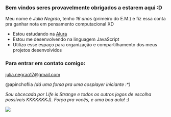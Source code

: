 ### Bem vindos seres provavelmente obrigados a estarem aqui :D

Meu nome é _Julia Negrão_, tenho _16 anos_ (primeiro do E.M.) e fiz essa conta pra ganhar nota em pensamento computacional XD

- Estou estudando na [Alura](https://www.alura.com.br)
- Estou me desenvolvendo na linguagem JavaScript
- Utilizo esse espaço para organização e compartilhamento dos meus projetos desenvolvidos

### Para entrar em contato comigo:

julia.negrao17@gmail.com

@apinchoflia _(dá uma forsa pra uma cosplayer iniciante :*)_

_Sou obcecada por Life is Strange e todos os outros jogos de escolha possíveis KKKKKKKJ)._
_Força pra vocês, e uma boa aula! :)_

![](https://media.tenor.com/g0xXZZjMAbEAAAAC/kys-keep-yourself-safe.gif)

